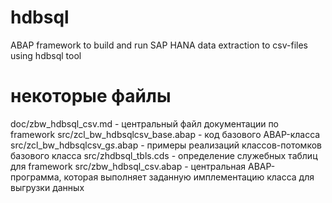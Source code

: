 # hdbsql
ABAP framework to build and run SAP HANA data extraction to csv-files using hdbsql tool

# некоторые файлы
doc/zbw_hdbsql_csv.md - центральный файл документации по framework
src/zcl_bw_hdbsqlcsv_base.abap - код базового ABAP-класса
src/zcl_bw_hdbsqlcsv_g*s*.abap - примеры реализаций классов-потомков базового класса
src/zhdbsql_tbls.cds - определение служебных таблиц для framework
src/zbw_hdbsql_csv.abap - центральная ABAP-программа, которая выполняет заданную имплементацию класса для выгрузки данных

